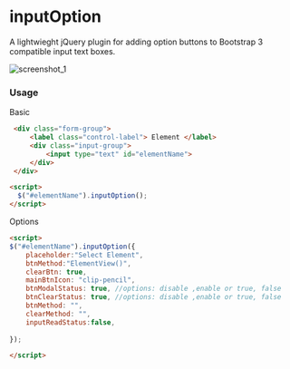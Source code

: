 # inputOption

A lightwieght jQuery plugin for adding option buttons to Bootstrap 3 compatible input text boxes.

![screenshot_1](https://user-images.githubusercontent.com/16623041/36778634-54bac9f6-1c93-11e8-8bab-2f87345807cd.png)

### Usage

Basic
```html
 <div class="form-group">
     <label class="control-label"> Element </label>
     <div class="input-group">         
         <input type="text" id="elementName">
     </div>
 </div>
```
```html
<script>
  $("#elementName").inputOption();
</script>
```
Options

```html
<script>
$("#elementName").inputOption({
    placeholder:"Select Element",
    btnMethod:"ElementView()",
    clearBtn: true,
    mainBtnIcon: "clip-pencil",
    btnModalStatus: true, //options: disable ,enable or true, false
    btnClearStatus: true, //options: disable ,enable or true, false
    btnMethod: "", 
    clearMethod: "",
    inputReadStatus:false,
    
});

</script>
```
